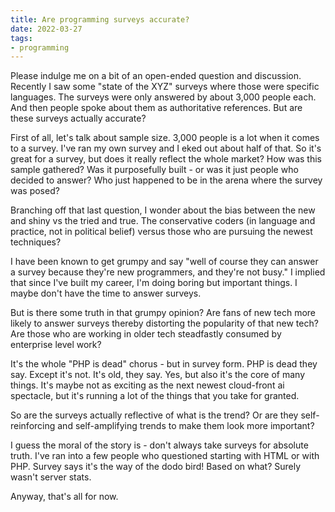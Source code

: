 ```yaml
---
title: Are programming surveys accurate?
date: 2022-03-27
tags:
- programming
---
```

Please indulge me on a bit of an open-ended question and discussion.  Recently I saw some "state of the XYZ" surveys where those were specific languages. The surveys were only answered by about 3,000 people each.  And then people spoke about them as authoritative references. But are these surveys actually accurate?

<!--more-->

First of all, let's talk about sample size.  3,000 people is a lot when it comes to a survey. I've ran my own survey and I eked out about half of that. So it's great for a survey, but does it really reflect the whole market?  How was this sample gathered? Was it purposefully built - or was it just people who decided to answer?  Who just happened to be in the arena where the survey was posed?

Branching off that last question, I wonder about the bias between the new and shiny vs the tried and true.  The conservative coders (in language and practice, not in political belief) versus those who are pursuing the newest techniques?

I have been known to get grumpy and say "well of course they can answer a survey because they're new programmers, and they're not busy."  I implied that since I've built my career, I'm doing boring but important things. I maybe don't have the time to answer surveys.

But is there some truth in that grumpy opinion?  Are fans of new tech more likely to answer surveys thereby distorting the popularity of that new tech?  Are those who are working in older tech steadfastly consumed by enterprise level work?

It's the whole "PHP is dead" chorus - but in survey form.  PHP is dead they say. Except it's not. It's old, they say. Yes, but also it's the core of many things. It's maybe not as exciting as the next newest cloud-front ai spectacle, but it's running a lot of the things that you take for granted. 

So are the surveys actually reflective of what is the trend? Or are they self-reinforcing and self-amplifying trends to make them look more important?

I guess the moral of the story is - don't always take surveys for absolute truth.  I've ran into a few people who questioned starting with HTML or with PHP.  Survey says it's the way of the dodo bird!  Based on what? Surely wasn't server stats. 

Anyway, that's all for now.